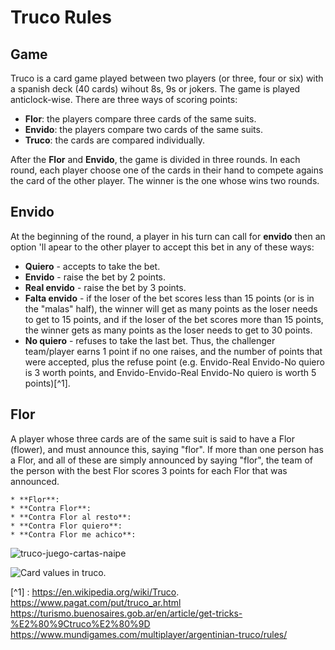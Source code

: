 # Truco Rules

## Game

Truco is a card game played between two players (or three, four or six) with a spanish deck (40 cards) wihout 8s, 9s or jokers. The game is played anticlock-wise.
There are three ways of scoring points:

* **Flor**: the players compare three cards of the same suits.
* **Envido**: the players compare two cards of the same suits.
* **Truco**: the cards are compared individually.

After the **Flor** and **Envido**, the game is divided in three rounds. In each round, each player choose one of the cards in their hand to compete agains the card of the other player. The winner is the one whose wins two rounds.


## Envido

At the beginning of the round, a player in his turn can call for **envido** then an option 'll  apear to the other player to accept this bet in any of these ways:

   * **Quiero** - accepts to take the bet.
   * **Envido** - raise the bet by 2 points.
   * **Real envido** - raise the bet by 3 points.
   * **Falta envido** - if the loser of the bet scores less than 15 points (or is in the "malas" half), the winner will get as many points as the loser needs to get to 15 points, and if the loser of the bet scores more than 15 points, the winner gets as many points as the loser needs to get to 30 points.
   * **No quiero** - refuses to take the last bet. Thus, the challenger team/player earns 1 point if no one raises, and the number of points that were accepted, plus the refuse point (e.g. Envido-Real Envido-No quiero is 3 worth points, and Envido-Envido-Real Envido-No quiero is worth 5 points)[^1].

## Flor 

A player whose three cards are of the same suit is said to have a Flor (flower), and must announce this, saying "flor". If more than one person has a Flor, and all of these are simply announced by saying "flor", the team of the person with the best Flor scores 3 points for each Flor that was announced.

    * **Flor**:
    * **Contra Flor**:
    * **Contra Flor al resto**:
    * **Contra Flor quiero**:
    * **Contra Flor me achico**:


![truco-juego-cartas-naipe](https://github.com/maxogod/Truco/assets/85034225/04e5d5b6-96e1-416a-b300-f1067b68dfec)

![Card values in truco.](https://www.google.com/search?q=cartas+truco+valores&tbm=isch&ved=2ahUKEwjG7bLz48eCAxWlSbgEHflHAJEQ2-cCegQIABAA&oq=cartas+truco+valores&gs_lcp=CgNpbWcQAzIFCAAQgAQyBggAEAgQHjIGCAAQCBAeMgYIABAIEB46BggAEAcQHjoHCAAQigUQQzoKCAAQigUQsQMQQzoICAAQgAQQsQM6BAgAEB5Q8gxYzDlgwzxoAnAAeAKAAcwHiAHNIJIBDTQuNi42LjEuMS4wLjGYAQCgAQGqAQtnd3Mtd2l6LWltZ8ABAQ&sclient=img&ei=t6dVZYa2MqWT4dUP-Y-BiAk&bih=535&biw=1278#imgrc=hU2eUsTjJZv7ZM)

[^1] : https://en.wikipedia.org/wiki/Truco.
https://www.pagat.com/put/truco_ar.html
https://turismo.buenosaires.gob.ar/en/article/get-tricks-%E2%80%9Ctruco%E2%80%9D
https://www.mundigames.com/multiplayer/argentinian-truco/rules/

